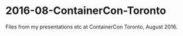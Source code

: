 # 2016-08-ContainerCon-Toronto
Files from my presentations etc at ContainerCon Toronto, August 2016.
